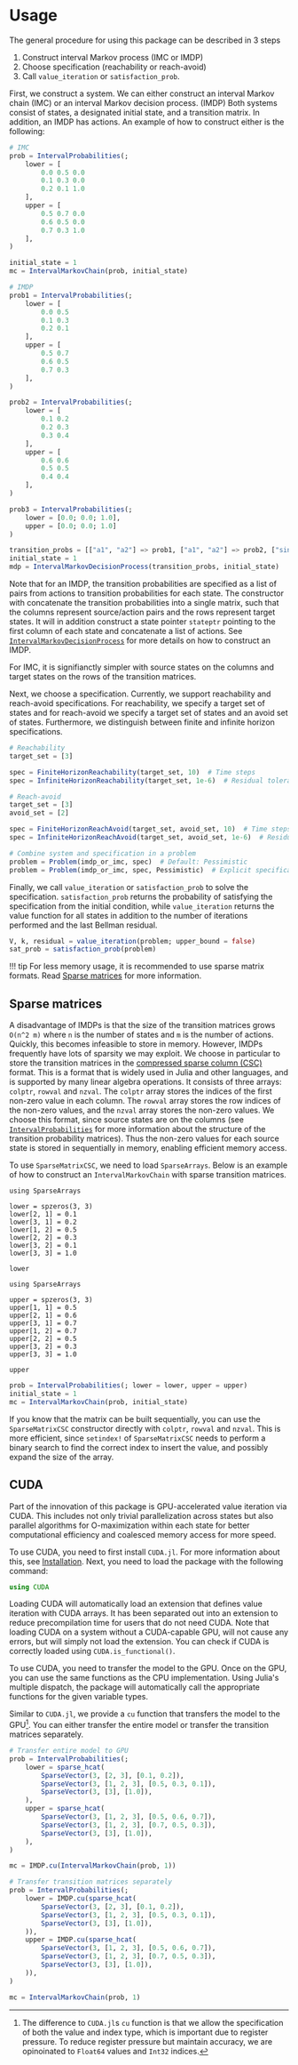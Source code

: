 # Usage

The general procedure for using this package can be described in 3 steps
1. Construct interval Markov process (IMC or IMDP)
2. Choose specification (reachability or reach-avoid)
3. Call `value_iteration` or `satisfaction_prob`.

First, we construct a system. We can either construct an interval Markov chain (IMC) or an interval Markov decision process. (IMDP)
Both systems consist of states, a designated initial state, and a transition matrix. In addition, an IMDP has actions. 
An example of how to construct either is the following:

```julia
# IMC
prob = IntervalProbabilities(;
    lower = [
        0.0 0.5 0.0
        0.1 0.3 0.0
        0.2 0.1 1.0
    ],
    upper = [
        0.5 0.7 0.0
        0.6 0.5 0.0
        0.7 0.3 1.0
    ],
)

initial_state = 1
mc = IntervalMarkovChain(prob, initial_state)

# IMDP
prob1 = IntervalProbabilities(;
    lower = [
        0.0 0.5
        0.1 0.3
        0.2 0.1
    ],
    upper = [
        0.5 0.7
        0.6 0.5
        0.7 0.3
    ],
)

prob2 = IntervalProbabilities(;
    lower = [
        0.1 0.2
        0.2 0.3
        0.3 0.4
    ],
    upper = [
        0.6 0.6
        0.5 0.5
        0.4 0.4
    ],
)

prob3 = IntervalProbabilities(;
    lower = [0.0; 0.0; 1.0],
    upper = [0.0; 0.0; 1.0]
)

transition_probs = [["a1", "a2"] => prob1, ["a1", "a2"] => prob2, ["sinking"] => prob3]
initial_state = 1
mdp = IntervalMarkovDecisionProcess(transition_probs, initial_state)
```

Note that for an IMDP, the transition probabilities are specified as a list of pairs from actions to transition probabilities for each state.
The constructor with concatenate the transition probabilities into a single matrix, such that the columns represent source/action pairs and the rows represent target states.
It will in addition construct a state pointer `stateptr` pointing to the first column of each state and concatenate a list of actions.
See [`IntervalMarkovDecisionProcess`](@ref) for more details on how to construct an IMDP.

For IMC, it is signifianctly simpler with source states on the columns and target states on the rows of the transition matrices.

Next, we choose a specification. Currently, we support reachability and reach-avoid specifications.
For reachability, we specify a target set of states and for reach-avoid we specify a target set of states and an avoid set of states.
Furthermore, we distinguish between finite and infinite horizon specifications.

```julia
# Reachability
target_set = [3]

spec = FiniteHorizonReachability(target_set, 10)  # Time steps
spec = InfiniteHorizonReachability(target_set, 1e-6)  # Residual tolerance

# Reach-avoid
target_set = [3]
avoid_set = [2]

spec = FiniteHorizonReachAvoid(target_set, avoid_set, 10)  # Time steps
spec = InfiniteHorizonReachAvoid(target_set, avoid_set, 1e-6)  # Residual tolerance

# Combine system and specification in a problem
problem = Problem(imdp_or_imc, spec)  # Default: Pessimistic
problem = Problem(imdp_or_imc, spec, Pessimistic)  # Explicit specification mode
```

Finally, we call `value_iteration` or `satisfaction_prob` to solve the specification.
`satisfaction_prob` returns the probability of satisfying the specification from the initial condition,
while `value_iteration` returns the value function for all states in addition to the number of iterations performed and the last Bellman residual.

```julia
V, k, residual = value_iteration(problem; upper_bound = false)
sat_prob = satisfaction_prob(problem)
```

!!! tip
    For less memory usage, it is recommended to use sparse matrix formats. Read [Sparse matrices](@ref) for more information.


## Sparse matrices
A disadvantage of IMDPs is that the size of the transition matrices grows ``O(n^2 m)`` where ``n`` is the number of states and ``m`` is the number of actions.
Quickly, this becomes infeasible to store in memory. However, IMDPs frequently have lots of sparsity we may exploit. We choose in particular to 
store the transition matrices in the [compressed sparse column (CSC)](https://en.wikipedia.org/wiki/Sparse_matrix#Compressed_sparse_column_(CSC_or_CCS)) format.
This is a format that is widely used in Julia and other languages, and is supported by many linear algebra operations.
It consists of three arrays: `colptr`, `rowval` and `nzval`. The `colptr` array stores the indices of the first non-zero value in each column.
The `rowval` array stores the row indices of the non-zero values, and the `nzval` array stores the non-zero values.
We choose this format, since source states are on the columns (see [`IntervalProbabilities`](@ref) for more information about the structure of the transition probability matrices).
Thus the non-zero values for each source state is stored in sequentially in memory, enabling efficient memory access.

To use `SparseMatrixCSC`, we need to load `SparseArrays`. Below is an example of how to construct an `IntervalMarkovChain` with sparse transition matrices.
```@example
using SparseArrays

lower = spzeros(3, 3)
lower[2, 1] = 0.1
lower[3, 1] = 0.2
lower[1, 2] = 0.5
lower[2, 2] = 0.3
lower[3, 2] = 0.1
lower[3, 3] = 1.0

lower
```

```@setup sparse
using SparseArrays
```

```@example sparse
upper = spzeros(3, 3)
upper[1, 1] = 0.5
upper[2, 1] = 0.6
upper[3, 1] = 0.7
upper[1, 2] = 0.7
upper[2, 2] = 0.5
upper[3, 2] = 0.3
upper[3, 3] = 1.0

upper
```

```julia
prob = IntervalProbabilities(; lower = lower, upper = upper)
initial_state = 1
mc = IntervalMarkovChain(prob, initial_state)

```

If you know that the matrix can be built sequentially, you can use the `SparseMatrixCSC` constructor directly with `colptr`, `rowval` and `nzval`.
This is more efficient, since `setindex!` of `SparseMatrixCSC` needs to perform a binary search to find the correct index to insert the value,
and possibly expand the size of the array.

## CUDA
Part of the innovation of this package is GPU-accelerated value iteration via CUDA. This includes not only
trivial parallelization across states but also parallel algorithms for O-maximization within each state
for better computational efficiency and coalesced memory access for more speed. 

To use CUDA, you need to first install `CUDA.jl`. For more information about this, see [Installation](@ref).
Next, you need to load the package with the following command:
```julia
using CUDA
```

Loading CUDA will automatically load an extension that defines value iteration with CUDA arrays.
It has been separated out into an extension to reduce precompilation time for users that do not need CUDA.
Note that loading CUDA on a system without a CUDA-capable GPU, will not cause any errors, but will simply not load the extension.
You can check if CUDA is correctly loaded using `CUDA.is_functional()`.

To use CUDA, you need to transfer the model to the GPU. Once on the GPU, you can use the same functions as the CPU implementation.
Using Julia's multiple dispatch, the package will automatically call the appropriate functions for the given variable types.

Similar to `CUDA.jl`, we provide a `cu` function that transfers the model to the GPU[^1]. You can either transfer the entire model
or transfer the transition matrices separately. 
```julia
# Transfer entire model to GPU
prob = IntervalProbabilities(;
    lower = sparse_hcat(
        SparseVector(3, [2, 3], [0.1, 0.2]),
        SparseVector(3, [1, 2, 3], [0.5, 0.3, 0.1]),
        SparseVector(3, [3], [1.0]),
    ),
    upper = sparse_hcat(
        SparseVector(3, [1, 2, 3], [0.5, 0.6, 0.7]),
        SparseVector(3, [1, 2, 3], [0.7, 0.5, 0.3]),
        SparseVector(3, [3], [1.0]),
    ),
)

mc = IMDP.cu(IntervalMarkovChain(prob, 1))

# Transfer transition matrices separately
prob = IntervalProbabilities(;
    lower = IMDP.cu(sparse_hcat(
        SparseVector(3, [2, 3], [0.1, 0.2]),
        SparseVector(3, [1, 2, 3], [0.5, 0.3, 0.1]),
        SparseVector(3, [3], [1.0]),
    )),
    upper = IMDP.cu(sparse_hcat(
        SparseVector(3, [1, 2, 3], [0.5, 0.6, 0.7]),
        SparseVector(3, [1, 2, 3], [0.7, 0.5, 0.3]),
        SparseVector(3, [3], [1.0]),
    )),
)

mc = IntervalMarkovChain(prob, 1)
```

[^1]: The difference to `CUDA.jl`s `cu` function is that we allow the specification of both the value and index type, which is important due to register pressure. To reduce register pressure but maintain accuracy, we are opinoinated to `Float64` values and `Int32` indices.